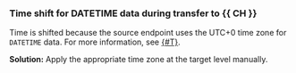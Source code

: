 ### Time shift for DATETIME data during transfer to {{ CH }}

Time is shifted because the source endpoint uses the UTC+0 time zone for `DATETIME` data. For more information, see [{#T}](../../../../data-transfer/operations/endpoint/source/mysql.md#known-limitations).

**Solution:** Apply the appropriate time zone at the target level manually.
